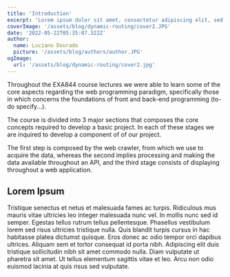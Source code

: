 ```yaml
---
title: 'Introduction'
excerpt: 'Lorem ipsum dolor sit amet, consectetur adipiscing elit, sed do eiusmod tempor incididunt ut labore et dolore magna aliqua. Praesent elementum facilisis leo vel fringilla est ullamcorper eget. At imperdiet dui accumsan sit amet nulla facilities morbi tempus.'
coverImage: '/assets/blog/dynamic-routing/cover2.JPG'
date: '2022-05-22T05:35:07.322Z'
author:
  name: Luciano Dourado
  picture: '/assets/blog/authors/author.JPG'
ogImage:
  url: '/assets/blog/dynamic-routing/cover2.jpg'
---
```


Throughout the EXA844 course lectures we were able to learn some of the core aspects regarding the web programming paradigm, specifically those in which concerns the foundations of front and back-end programming (to-do specify...). 

The course is divided into 3 major sections that composes the core concepts required to develop a basic project. In each of these stages we are inquired to develop a component of of our project.  

The first step is composed by the web crawler, from which we use to acquire the data, whereas the second implies processing and making the data available throughout an API, and the third stage consists of displaying throughout a web application. 

## Lorem Ipsum

Tristique senectus et netus et malesuada fames ac turpis. Ridiculous mus mauris vitae ultricies leo integer malesuada nunc vel. In mollis nunc sed id semper. Egestas tellus rutrum tellus pellentesque. Phasellus vestibulum lorem sed risus ultricies tristique nulla. Quis blandit turpis cursus in hac habitasse platea dictumst quisque. Eros donec ac odio tempor orci dapibus ultrices. Aliquam sem et tortor consequat id porta nibh. Adipiscing elit duis tristique sollicitudin nibh sit amet commodo nulla. Diam vulputate ut pharetra sit amet. Ut tellus elementum sagittis vitae et leo. Arcu non odio euismod lacinia at quis risus sed vulputate.

